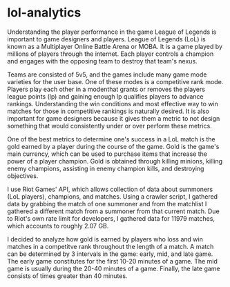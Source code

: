 # lol-analytics
Understanding the player performance in the game League of Legends is important to game designers and players. League of Legends (LoL) is known as a Multiplayer Online Battle Arena or MOBA. It is a game played by millions of players through the internet. Each player controls a champion and engages with the opposing team to destroy that team's nexus.

Teams are consisted of 5v5, and the games include many game mode varieties for the user base. One of these modes is a competitive rank mode. Players play each other in a modenthat grants or removes the players league points (lp) and gaining enough lp qualifies players to advance rankings. Understanding the win conditions and most effective way to win matches for those in competitive rankings is naturally desired. It is also important for game designers because it gives them a metric to not design something that would consistently under or over perform these metrics.

One of the best metrics to determine one's success in a LoL match is the gold earned by a player during the course of the game. Gold is the game's main currency, which can be used to purchase items that increase the power of a player champion. Gold is obtained through killing minions, killing enemy champions, assisting in enemy champion kills, and destroying objectives.

I use Riot Games' API, which allows collection of data about summoners (LoL players), champions, and matches. Using a crawler script, I gathered data by grabbing the match of one summoner and from the matchlist I gathered a different match from a summoner from that current match. Due to Riot's own rate limit for developers, I gathered data for 11979 matches, which accounts to roughly 2.07 GB.

I decided to analyze how gold is earned by players who loss and win matches in a competitve rank throughout the length of a match. A match can be determined by 3 intervals in the game: early, mid, and late game. The early game constitutes for the first 10-20 minutes of a game. The mid game is usually during the 20-40 minutes of a game. Finally, the late game consists of times greater than 40 minutes.
